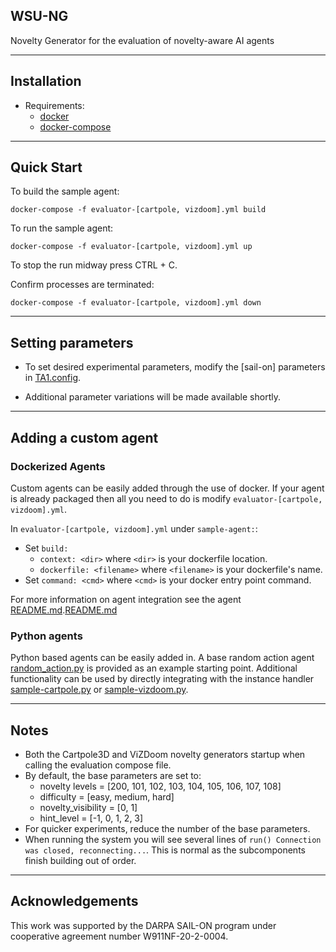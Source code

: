 ## WSU-NG
Novelty Generator for the evaluation of novelty-aware AI agents

---
## Installation
* Requirements:
  * [docker](https://docs.docker.com/engine/install/ubuntu/)
  * [docker-compose](https://docs.docker.com/compose/install/)

---
## Quick Start
To build the sample agent:
```
docker-compose -f evaluator-[cartpole, vizdoom].yml build
```

To run the sample agent:
```
docker-compose -f evaluator-[cartpole, vizdoom].yml up
```

To stop the run midway press CTRL + C.

Confirm processes are terminated:
```
docker-compose -f evaluator-[cartpole, vizdoom].yml down
```

---
## Setting parameters

* To set desired experimental parameters, modify the [sail-on] parameters in
[TA1.config](src%2Fdomains%2FWSU-Portable-Generator%2Fconfigs%2Fpartial%2FTA1.config).

* Additional parameter variations will be made available shortly.

---
## Adding a custom agent

### Dockerized Agents
Custom agents can be easily added through the use of docker. 
If your agent is already packaged then all you need to do is modify `evaluator-[cartpole, vizdoom].yml`.

In `evaluator-[cartpole, vizdoom].yml` under `sample-agent:`:
* Set `build:`
  * `context: <dir>` where `<dir>` is your dockerfile location.
  * `dockerfile: <filename>` where `<filename>` is your dockerfile's name.
* Set ``command: <cmd>`` where `<cmd>` is your docker entry point command.

For more information on agent integration see the agent [README.md](src%2Fagents%2FREADME.md).[README.md](src%2Fagents%2FREADME.md)

### Python agents

Python based agents can be easily added in. A base random action agent 
[random_action.py](src%2Fagents%2Fsample%2Fsource%2Frandom_action.py) is provided as an example starting point. 
Additional functionality can be used by directly integrating with the instance handler 
[sample-cartpole.py](src%2Fagents%2Fsample%2Fsource%2Fsample-cartpole.py)
 or 
[sample-vizdoom.py](src%2Fagents%2Fsample%2Fsource%2Fsample-vizdoom.py).


---
## Notes
* Both the Cartpole3D and ViZDoom novelty generators startup when calling the evaluation compose file.
* By default, the base parameters are set to:
  * novelty levels = [200, 101, 102, 103, 104, 105, 106, 107, 108]
  * difficulty = [easy, medium, hard]
  * novelty_visibility = [0, 1]
  * hint_level = [-1, 0, 1, 2, 3]
* For quicker experiments, reduce the number of the base parameters.
* When running the system you will see several lines of `run() Connection was closed, reconnecting...`. 
  This is normal as the subcomponents finish building out of order.


---
## Acknowledgements
This work was supported by the DARPA SAIL-ON program under cooperative agreement number W911NF-20-2-0004.
